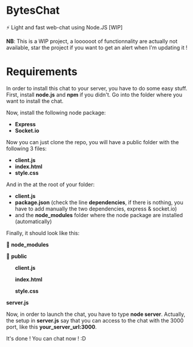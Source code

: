 # BytesChat
:zap: Light and fast web-chat using Node.JS [WIP]

**NB**: This is a WIP project, a loooooot of functionnality are actually not available, star the project if you want to get an alert when I'm updating it !

# Requirements

In order to install this chat to your server, you have to do some easy stuff.
First, install **node.js** and **npm** if you didn't.
Go into the folder where you want to install the chat.

Now, install the following node package:
* **Express**
* **Socket.io**

Now you can just clone the repo, you will have a public folder with the following 3 files:
* **client.js**
* **index.html**
* **style.css**

And in the at the root of your folder:
* **client.js**
* **package.json** (check the line **dependencies**, if there is nothing, you have to add manually the two dependencies, express & socket.io)
* and the **node_modules** folder where the node package are installed (automatically)

Finally, it should look like this:

:file_folder: **node_modules**

:open_file_folder: **public**

&nbsp;&nbsp;&nbsp;&nbsp;&nbsp;&nbsp;**client.js**
  
&nbsp;&nbsp;&nbsp;&nbsp;&nbsp;&nbsp;**index.html**
  
&nbsp;&nbsp;&nbsp;&nbsp;&nbsp;&nbsp;**style.css**
  
**server.js**

Now, in order to launch the chat, you have to type **node server**. 
Actually, the setup in **server.js** say that you can access to the chat with the 3000 port, like this **your_server_url:3000**.

It's done ! You can chat now ! :D

